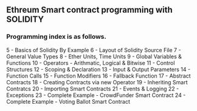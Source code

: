 ## Ethreum Smart contract programming with SOLIDITY
### Programming index is as follows.
5 - Basics of Solidity By Example
6 - Layout of Solidity Source File
7 - General Value Types
8 - Ether Units, Time Units
9 - Global Variables & Functions
10 - Operators - Arithmatic, Logical & Bitwise
11 - Control Structures
12 - Scoping & Declaration
13 - Input & Output Parameters
14 - Function Calls
15 - Function Modifiers
16 - Fallback Function
17 - Abstract Contracts
18 - Creating Contracts via new Operator
19 - Inheriting Smart Contratcs
20 - Importing Smart Contracts
21 - Events & Logging
22 - Exceptions
23 - Complete Example - CrowdFunder Smart Contract
24 - Complete Example - Voting Ballot Smart Contract


